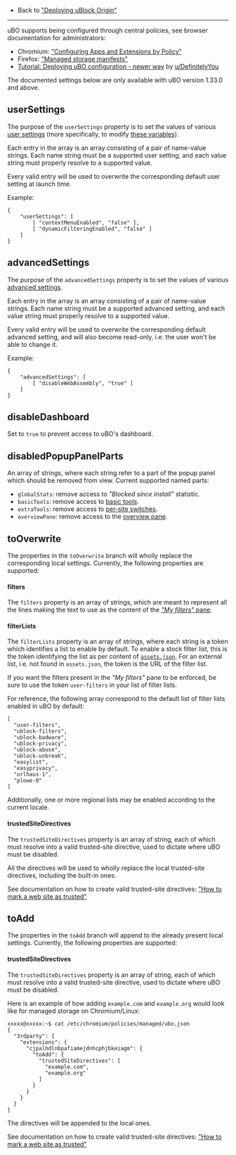 - Back to ["Deploying uBlock Origin"](./Deploying-uBlock-Origin)

***

uBO supports being configured through central policies, see browser documentation for administrators:

- Chromium: ["Configuring Apps and Extensions by Policy"](https://www.chromium.org/administrators/configuring-policy-for-extensions)
- Firefox: ["Managed storage manifests"](https://developer.mozilla.org/en-US/docs/Mozilla/Add-ons/WebExtensions/Native_manifests#Managed_storage_manifests)
- [Tutorial: Deploying uBO configuration - newer way](https://old.reddit.com/r/uBlockOrigin/comments/o7q2ou/control_trusted_sites_with_gpo/h3crkxf/) by [u/DefinitelyYou](https://old.reddit.com/user/DefinitelyYou)

The documented settings below are only available with uBO version 1.33.0 and above.

## userSettings

The purpose of the `userSettings` property is to set the values of various [user settings](./Dashboard:-Settings) (more specifically, to modify [these variables](https://github.com/gorhill/uBlock/blob/1c3b45f75d0f84d68abb51b15bbdc043464ee3e0/src/js/background.js#L86-L109)).

Each entry in the array is an array consisting of a pair of name-value strings. Each name string must be a supported user setting, and each value string must properly resolve to a supported value.

Every valid entry will be used to overwrite the corresponding default user setting at launch time.

Example:

    {
        "userSettings": [
            [ "contextMenuEnabled", "false" ],
            [ "dynamicFilteringEnabled", "false" ]
        ]
    }

## advancedSettings

The purpose of the `advancedSettings` property is to set the values of various [advanced settings](./Advanced-settings).

Each entry in the array is an array consisting of a pair of name-value strings. Each name string must be a supported advanced setting, and each value string must properly resolve to a supported value.

Every valid entry will be used to overwrite the corresponding default advanced setting, and will also become read-only, i.e. the user won't be able to change it.

Example:

    {
        "advancedSettings": [
            [ "disableWebAssembly", "true" ]
        ]
    }

## disableDashboard

Set to `true` to prevent access to uBO's dashboard.

## disabledPopupPanelParts

An array of strings, where each string refer to a part of the popup panel which should be removed from view. Current supported named parts:

- `globalStats`: remove access to _"Blocked since install"_ statistic.
- `basicTools`: remove access to [basic tools](./Quick-guide:-popup-user-interface#the-tools).
- `extraTools`: remove access to [per-site switches](./Quick-guide:-popup-user-interface#the-per-site-switches).
- `overviewPane`: remove access to the [overview pane](./Quick-guide:-popup-user-interface#the-overview-panel).

## toOverwrite

The properties in the `toOverwrite` branch will wholly replace the corresponding local settings. Currently, the following properties are supported:

#### filters

The `filters` property is an array of strings, which are meant to represent all the lines making the text to use as the content of the [_"My filters"_ pane](./Dashboard:-My-filters).

#### filterLists

The `filterLists` property is an array of strings, where each string is a token which identifies a list to enable by default. To enable a stock filter list, this is the token identifying the list as per content of [`assets.json`](https://github.com/gorhill/uBlock/blob/master/assets/assets.json). For an external list, i.e. not found in `assets.json`, the token is the URL of the filter list.

If you want the filters present in the _"My filters"_ pane to be enforced, be sure to use the token `user-filters` in your list of filter lists.

For reference, the following array correspond to the default list of filter lists enabled in uBO by default:

    [
      "user-filters",
      "ublock-filters",
      "ublock-badware",
      "ublock-privacy",
      "ublock-abuse",
      "ublock-unbreak",
      "easylist",
      "easyprivacy",
      "urlhaus-1",
      "plowe-0"
    ]

Additionally, one or more regional lists may be enabled according to the current locale.

#### trustedSiteDirectives

The `trustedSiteDirectives` property is an array of string, each of which must resolve into a valid trusted-site directive, used to dictate where uBO must be disabled.

All the directives will be used to wholly replace the local trusted-site directives, including the built-in ones.

See documentation on how to create valid trusted-site directives: ["How to mark a web site as trusted"](./How-to-mark-a-web-site-as-trusted)

## toAdd

The properties in the `toAdd` branch will append to the already present local settings. Currently, the following properties are supported:

#### trustedSiteDirectives

The `trustedSiteDirectives` property is an array of string, each of which must resolve into a valid trusted-site directive, used to dictate where uBO must be disabled.

Here is an example of how adding `example.com` and `example.org` would look like for managed storage on Chromium/Linux:

    xxxxx@xxxxx:~$ cat /etc/chromium/policies/managed/ubo.json 
    {
      "3rdparty": {
        "extensions": {
          "cjpalhdlnbpafiamejdnhcphjbkeiagm": {
            "toAdd": {
              "trustedSiteDirectives": [
                "example.com",
                "example.org"
              ]
            }
          }
        }
      }
    }

The directives will be appended to the local ones.

See documentation on how to create valid trusted-site directives: ["How to mark a web site as trusted"](./How-to-mark-a-web-site-as-trusted)
